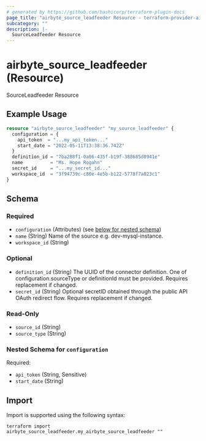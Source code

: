 ```yaml
---
# generated by https://github.com/hashicorp/terraform-plugin-docs
page_title: "airbyte_source_leadfeeder Resource - terraform-provider-airbyte"
subcategory: ""
description: |-
  SourceLeadfeeder Resource
---
```


# airbyte_source_leadfeeder (Resource)

SourceLeadfeeder Resource

## Example Usage

```terraform
resource "airbyte_source_leadfeeder" "my_source_leadfeeder" {
  configuration = {
    api_token  = "...my_api_token..."
    start_date = "2022-05-11T13:38:36.742Z"
  }
  definition_id = "7ba288f1-0a06-435f-b19f-388685d8941e"
  name          = "Ms. Hope Rogahn"
  secret_id     = "...my_secret_id..."
  workspace_id  = "3f94739c-c80e-4e5b-b122-5778f7a023c1"
}
```

<!-- schema generated by tfplugindocs -->
## Schema

### Required

- `configuration` (Attributes) (see [below for nested schema](#nestedatt--configuration))
- `name` (String) Name of the source e.g. dev-mysql-instance.
- `workspace_id` (String)

### Optional

- `definition_id` (String) The UUID of the connector definition. One of configuration.sourceType or definitionId must be provided. Requires replacement if changed.
- `secret_id` (String) Optional secretID obtained through the public API OAuth redirect flow. Requires replacement if changed.

### Read-Only

- `source_id` (String)
- `source_type` (String)

<a id="nestedatt--configuration"></a>
### Nested Schema for `configuration`

Required:

- `api_token` (String, Sensitive)
- `start_date` (String)

## Import

Import is supported using the following syntax:

```shell
terraform import airbyte_source_leadfeeder.my_airbyte_source_leadfeeder ""
```
